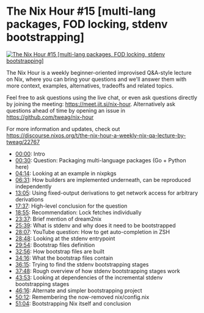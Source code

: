 # The Nix Hour #15 [multi-lang packages, FOD locking, stdenv bootstrapping]

[![The Nix Hour #15 [multi-lang packages, FOD locking, stdenv bootstrapping]](https://img.youtube.com/vi/pTY27vxIXiY/0.jpg)](https://www.youtube.com/watch?v=pTY27vxIXiY)

The Nix Hour is a weekly beginner-oriented improvised Q&A-style lecture on Nix, where you can bring your questions and we'll answer them with more context, examples, alternatives, tradeoffs and related topics.

Feel free to ask questions using the live chat, or even ask questions directly by joining the meeting: https://meet.jit.si/nix-hour. Alternatively ask questions ahead of time by opening an issue in https://github.com/tweag/nix-hour

For more information and updates, check out https://discourse.nixos.org/t/the-nix-hour-a-weekly-nix-qa-lecture-by-tweag/22767


* [00:00](https://www.youtube.com/watch?v=pTY27vxIXiY&t=0): Intro
* [00:30](https://www.youtube.com/watch?v=pTY27vxIXiY&t=30): Question: Packaging multi-language packages (Go + Python here)
* [04:14](https://www.youtube.com/watch?v=pTY27vxIXiY&t=254): Looking at an example in nixpkgs
* [06:31](https://www.youtube.com/watch?v=pTY27vxIXiY&t=391): How builders are implemented underneath, can be reproduced independently
* [13:05](https://www.youtube.com/watch?v=pTY27vxIXiY&t=785): Using fixed-output derivations to get network access for arbitrary derivations
* [17:37](https://www.youtube.com/watch?v=pTY27vxIXiY&t=1057): High-level conclusion for the question
* [18:55](https://www.youtube.com/watch?v=pTY27vxIXiY&t=1135): Recommendation: Lock fetches individually
* [23:37](https://www.youtube.com/watch?v=pTY27vxIXiY&t=1417): Brief mention of dream2nix
* [25:39](https://www.youtube.com/watch?v=pTY27vxIXiY&t=1539): What is stdenv and why does it need to be bootstrapped
* [28:07](https://www.youtube.com/watch?v=pTY27vxIXiY&t=1687): YouTube question: How to get auto-completion in ZSH 
* [28:48](https://www.youtube.com/watch?v=pTY27vxIXiY&t=1728): Looking at the stdenv entrypoint
* [29:54](https://www.youtube.com/watch?v=pTY27vxIXiY&t=1794): Bootstrap files definition
* [32:56](https://www.youtube.com/watch?v=pTY27vxIXiY&t=1976): How bootstrap files are built
* [34:16](https://www.youtube.com/watch?v=pTY27vxIXiY&t=2056): What the bootstrap files contain
* [36:15](https://www.youtube.com/watch?v=pTY27vxIXiY&t=2175): Trying to find the stdenv bootstrapping stages
* [37:48](https://www.youtube.com/watch?v=pTY27vxIXiY&t=2268): Rough overview of how stdenv bootstrapping stages work
* [43:53](https://www.youtube.com/watch?v=pTY27vxIXiY&t=2633): Looking at dependencies of the incremental stdenv bootstrapping stages
* [46:16](https://www.youtube.com/watch?v=pTY27vxIXiY&t=2776): Alternate and simpler bootstrapping project
* [50:12](https://www.youtube.com/watch?v=pTY27vxIXiY&t=3012): Remembering the now-removed nix/config.nix
* [51:04](https://www.youtube.com/watch?v=pTY27vxIXiY&t=3064): Bootstrapping Nix itself and conclusion
